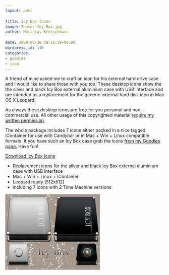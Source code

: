 ```yaml
---
layout: post

title: Icy Box Icons
image: Teaser-Icy-Box.jpg
author: Matthias Kretschmann

date: 2008-08-26 19:16:38+00:00
wordpress_id: 146
categories:
- goodies
- icon
---
```


A friend of mine asked me to craft an icon for his external hard drive case and I would like to share those with you too. These desktop icons show the the silver and black Icy Box external aluminium case with USB interface and are intended as a replacement for the generic external hard disk icon in Mac OS X Leopard.

As always these desktop icons are free for you personal and non-commercial use. All other usage of this copyrighted material [require my written permission](http://www.kremalicious.com/about/contact/).

The whole package includes 7 icons either packed in a nice tagged iContainer for use with Candybar or in Mac + Win + Linux compatible formats. If you have such an Icy Box case grab the icons [from my Goodies page.](http://www.kremalicious.com/goodies/#icons) Have fun!

<a class="btn btn-primary icon-download-alt" href="http://cdn2.kremalicious.com/media/icybox_by_kremalicious.zip">Download Icy Box Icons</a>

  * Replacement icons for the silver and black Icy Box external aluminium case with USB interface
  * Mac + Win + Linux + iContainer
  * Leopard ready (512x512)	
  * including 7 icons with 2 Time Machine versions

[![Icy Box Icons](/media/icybox_teaser2_small.png)](/media/icybox_teaser2.jpg)
